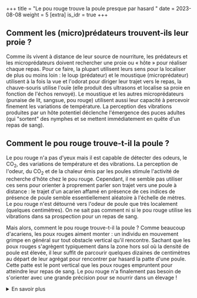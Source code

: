 +++
title = "Le pou rouge trouve la poule presque par hasard "
date = 2023-08-08
weight = 5
[extra]
is_idr = true
+++


## Comment les (micro)prédateurs trouvent-ils leur proie ?

Comme ils vivent à distance de leur source de nourriture, les prédateurs et les microprédateurs doivent rechercher une proie ou « hôte » pour réaliser chaque repas. Pour ce faire, la plupart utilisent leurs sens pour la localiser de plus ou moins loin : le loup (prédateur) et le moustique (microprédateur) utilisent à la fois la vue et l'odorat pour diriger leur trajet vers le repas, la chauve-souris utilise l'ouïe (elle produit des ultrasons et localise sa proie en fonction de l'échos renvoyé). Le moustique et les autres microprédateurs (punaise de lit, sangsue, pou rouge) utilisent aussi leur capacité à percevoir finement les variations de température. La perception des vibrations produites par un hôte potentiel déclenche l'émergence des puces adultes (qui "sortent" des nymphes et se mettent immédiatement en quête d'un repas de sang).

## Comment le pou rouge trouve-t-il la poule ?

Le pou rouge n'a pas d'yeux mais il est capable de détecter des odeurs, le CO<sub>2</sub>, des variations de température et des vibrations. La perception de l'odeur, du CO<sub>2</sub> et de la chaleur émis par les poules stimule l'activité de recherche d'hôte chez le pou rouge. Cependant, il ne semble pas utiliser ces sens pour orienter à proprement parler son trajet vers une poule à distance : le trajet d'un acarien affamé en présence de ces indices de présence de poule semble essentiellement aléatoire à l'échelle de mètres. Le pou rouge n'est détourné vers l'odeur de poule que très localement (quelques centimètres). On ne sait pas comment ni si le pou rouge utilise les vibrations dans sa prospection pour un repas de sang.

Mais alors, comment le pou rouge trouve-t-il la poule ? Comme beaucoup d'acariens, les poux rouges aiment monter : un individu en mouvement grimpe en général sur tout obstacle vertical qu'il rencontre. Sachant que les poux rouges s'agrègent typiquement dans la zone hors sol où la densité de poule est élevée, il leur suffit de parcourir quelques dizaines de centimètres au départ de leur agrégat pour rencontrer par hasard la patte d'une poule. Cette patte est le pont vertical que les poux rouges empruntent pour atteindre leur repas de sang. Le pou rouge n'a finalement pas besoin de s'orienter avec une grande précision pour se nourrir dans un élevage !


<!-- Idéalement, une figure montrant un acarien grimpant sur une patte serait chouette (mais pas indispensable) -->


<details>
    <summary>En savoir plus</summary>

## Comment sait-on cela ?
D'une manière générale, la réponse des poux rouges aux différents stimuli émanant de la poule (odeurs, le CO<sub>2</sub>, des variations de température et des vibrations) a été étudiée grâce à des expérimentations diversifiées, en grande partie au laboratoire, complétées d'expérimentations sur le terrain. Au laboratoire, le comportement d'acariens confrontés à des variations de température, d'odeurs, de concentrations de CO<sub>2</sub> et/ou de vibration a été observé et noté de manière standardisées, et les données obtenues ont été analysées statistiquement. Ces observations ont été réalisées sur des centaines d'acariens en jeûne ou fraîchement gorgés de sang dans des conditions contrôlées, avec des instruments optiques et/ou électroniques. Sur le terrain, c'est par l'usage de pièges spécifiques et le comptage des acariens piégés selon les différentes modalités testées que la réponse aux stimuli a été étudiée. Les tests en laboratoire permettent de caractériser les comportements typiques face à des facteurs maîtrisés. Les piégeages sur le terrain permettent de déterminer dans quelle mesure ces comportements sont réalisés en condition d'élevage, en présence de facteurs multiples (maîtrisés et non maîtrisés).

En ce qui concerne les odeurs, il a fallu d'abord caractériser celles que produit la poule. Une odeur est un ensemble de molécules volatiles perçu par un système chimiosensoriel. La composition de l'odeur des poules a été caractérisée par des analyses chimiques (par Chromatographie en phase gazeuse-spectrométrie de masse, GC-MS) et un parfum de poule artificiel a été breveté. Des tests de comportement à différentes échelles spatio-temporelles ont été réalisés en laboratoire : tests de choix entre différents flux d'air ou analyse du trajet parcouru autour de la source d'odeur *in vitro* (quelques cm2 durant 10 minutes par acarien), comptage des acariens capturés par des pièges électriques appâtés ou non par une odeur de poule (sur une surface d'un m<sup>2</sup> au laboratoire et sur des bâtiments de pondeuses complets). Dans les tests de choix, on évalue l'attractivité à courte distance en comparant le choix immédiat de centaines d'acariens entre deux odeurs (odeur de poule et air pur par exemple). Dans les analyses de trajet, on enregistre au moyen d'une caméra pilotée par un nanoordinateur le trajet individuel en 2D de centaines d'acariens confrontés ou non à une odeur dans une arène de 4 cm de diamètre. Dans les expérimentations avec pièges électriques, des tubes verticaux miment les pattes de poule et sont coiffés d'un système électrifié relarguant l'odeur testée. Le système électrifié projette tout acarien cherchant à atteindre l'odeur sur une plaque engluée standard, sur laquelle sont comptés les acariens piégés dans l'intervalle de l'expérimentation (1h ou 1 nuit). C'est en confrontant les pourcentages de choix *in vitro* entre différentes odeurs et de l'air pur, les caractéristiques des trajets parcourus, les quantités de poux rouges piégés en présence ou en absence d'odeur de poule et/ou d'ammoniac et les distances entre points de lâcher et pièges, que nous avons pu améliorer notre compréhensions du comportement de recherche de nourriture chez le pou rouge.
#### Sources scientifiques


- [Kilpinen (2001)](https://link.springer.com/article/10.1023/A:1020409221348)
- [Kilpinen (2005)](https://resjournals.onlinelibrary.wiley.com/doi/full/10.1111/j.1365-3032.2005.00452.x) 
- [Kilpinen & Mullens (2005)](https://resjournals.onlinelibrary.wiley.com/doi/full/10.1111/j.0269-283X.2004.00522.x) 
- [El Adouzi et al. (2020)](XXXX)
- [Roy et al. (2018) (brevet)](XXXX)
- [Auffray et al. (2022)](XXXX)

</details>

